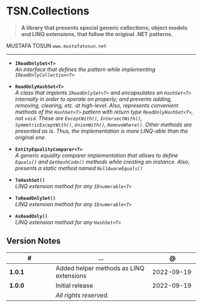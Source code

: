 # TSN.Collections
> **A library that presents special generic collections, object models and LINQ extensions, that follow the original .NET patterns.**

MUSTAFA TOSUN
`www.mustafatosun.net`

---

 - **`IReadOnlySet<T>`**<br/> *An interface that defines the pattern while implementing `IReadOnlyCollection<T>`*
 
 - **`ReadOnlyHashSet<T>`**<br/> *A class that implents `IReadOnlySet<T>` and encapsulates an `HashSet<T>` internally in order to operate on properly; and prevents adding, removing, clearing, etc. at high-level. Also, represents convenient methods of the `HashSet<T>` pattern with return type `ReadOnlyHashSet<T>`, not `void`. These are `ExceptWith()`, `IntersectWith()`, `SymmetricExceptWith()`, `UnionWith()`, `RemoveWhere()`. Other methods are presented as is. Thus, the implementation is more LINQ-able than the original one.*
 
 - **`EntityEqualityComparer<T>`**<br/> *A generic equality comparer implementation that allows to define `Equals()` and `GetHashCode()` methods while creating an instance. Also, presents a static method named `NullAwareEquals()`*
 
 - **`ToHashSet()`**<br/> *LINQ extension method for any `IEnumerable<T>`*
 
 - **`ToReadOnlySet()`**<br/>*LINQ extension method for any `IEnumerable<T>`* 
 
 - **`AsReadOnly()`**<br/>*LINQ extension method for any `HashSet<T>`* 

## Version Notes
| # | ... | @ |
|--|--|--|
| **1.0.1** | Added helper methods as LINQ extensions | 2022-09-19 |
| **1.0.0** | Initial release | 2022-09-19 |
|&nbsp;&nbsp;&nbsp;&nbsp;&nbsp;&nbsp;&nbsp;&nbsp;&nbsp;&nbsp;&nbsp;&nbsp;&nbsp;&nbsp;&nbsp;&nbsp;&nbsp;&nbsp;&nbsp;&nbsp;&nbsp;&nbsp;&nbsp;&nbsp;&nbsp;|*All rights reserved.*|&nbsp;&nbsp;&nbsp;&nbsp;&nbsp;&nbsp;&nbsp;&nbsp;&nbsp;&nbsp;&nbsp;&nbsp;&nbsp;&nbsp;&nbsp;&nbsp;&nbsp;&nbsp;&nbsp;&nbsp;&nbsp;&nbsp;&nbsp;&nbsp;&nbsp;|
